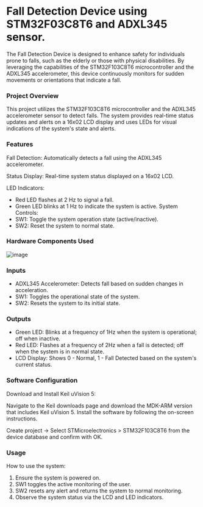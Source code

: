 # Fall Detection Device using STM32F03C8T6 and ADXL345 sensor.
  The Fall Detection Device is designed to enhance safety for individuals prone to falls, such as the elderly or those with physical disabilities. By leveraging the capabilities of the STM32F103C8T6 microcontroller and the ADXL345 accelerometer, this device continuously monitors for sudden movements or orientations that indicate a fall.
### Project Overview
This project utilizes the STM32F103C8T6 microcontroller and the ADXL345 accelerometer sensor to detect falls. The system provides real-time status updates and alerts on a 16x02 LCD display and uses LEDs for visual indications of the system's state and alerts.

### Features
Fall Detection: Automatically detects a fall using the ADXL345 accelerometer.

Status Display: Real-time system status displayed on a 16x02 LCD.

LED Indicators:
- Red LED flashes at 2 Hz to signal a fall.
- Green LED blinks at 1 Hz to indicate the system is active.
System Controls:
- SW1: Toggle the system operation state (active/inactive).
- SW2: Reset the system to normal state.
### Hardware Components Used
![image](https://github.com/VuTuanAnh-1368/FallDetectionSystem_STM32_ADXL345/assets/92041804/320859c2-960b-4686-93ab-26254740985a)

### Inputs
- ADXL345 Accelerometer: Detects fall based on sudden changes in acceleration.
- SW1: Toggles the operational state of the system.
- SW2: Resets the system to its initial state.
### Outputs
- Green LED: Blinks at a frequency of 1Hz when the system is operational; off when inactive.
- Red LED: Flashes at a frequency of 2Hz when a fall is detected; off when the system is in normal state.
- LCD Display: Shows 0 - Normal, 1 - Fall Detected based on the system's current status.
### Software Configuration
Download and Install Keil uVision 5:

Navigate to the Keil downloads page and download the MDK-ARM version that includes Keil uVision 5.
Install the software by following the on-screen instructions.

Create project -> Select STMicroelectronics > STM32F103C8T6 from the device database and confirm with OK.
### Usage
How to use the system:

1. Ensure the system is powered on.
2. SW1 toggles the active monitoring of the user.
3. SW2 resets any alert and returns the system to normal monitoring.
4. Observe the system status via the LCD and LED indicators.
